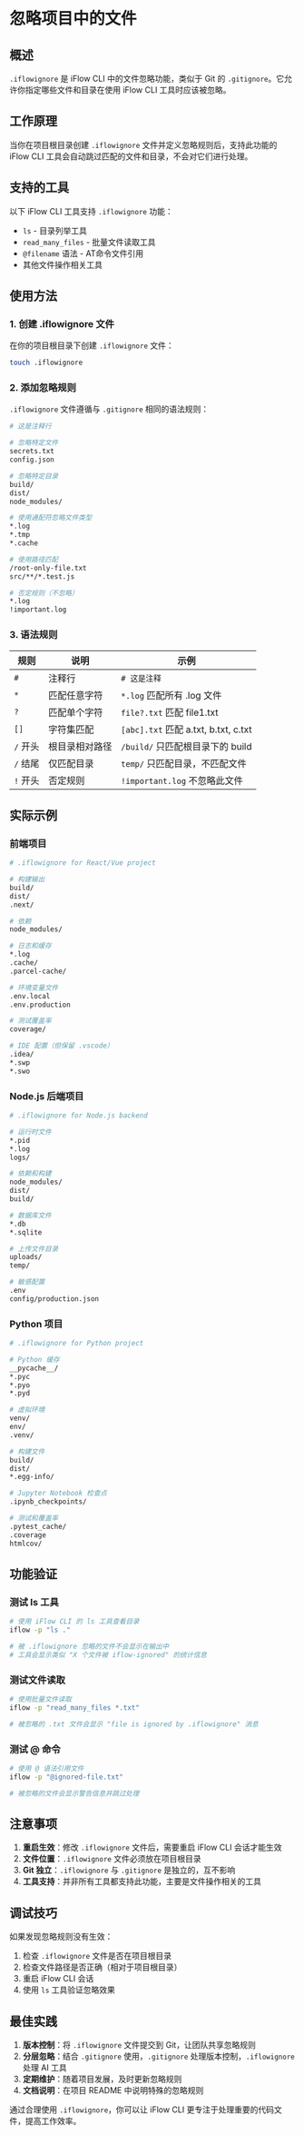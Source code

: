 # 忽略项目中的文件

## 概述

`.iflowignore` 是 iFlow CLI 中的文件忽略功能，类似于 Git 的 `.gitignore`。它允许你指定哪些文件和目录在使用 iFlow CLI 工具时应该被忽略。

## 工作原理

当你在项目根目录创建 `.iflowignore` 文件并定义忽略规则后，支持此功能的 iFlow CLI 工具会自动跳过匹配的文件和目录，不会对它们进行处理。

## 支持的工具

以下 iFlow CLI 工具支持 `.iflowignore` 功能：

- `ls` - 目录列举工具
- `read_many_files` - 批量文件读取工具  
- `@filename` 语法 - AT命令文件引用
- 其他文件操作相关工具

## 使用方法

### 1. 创建 .iflowignore 文件

在你的项目根目录下创建 `.iflowignore` 文件：

```bash
touch .iflowignore
```

### 2. 添加忽略规则

`.iflowignore` 文件遵循与 `.gitignore` 相同的语法规则：

```bash
# 这是注释行

# 忽略特定文件
secrets.txt
config.json

# 忽略特定目录
build/
dist/
node_modules/

# 使用通配符忽略文件类型
*.log
*.tmp
*.cache

# 使用路径匹配
/root-only-file.txt
src/**/*.test.js

# 否定规则（不忽略）
*.log
!important.log
```

### 3. 语法规则

| 规则 | 说明 | 示例 |
|------|------|------|
| `#` | 注释行 | `# 这是注释` |
| `*` | 匹配任意字符 | `*.log` 匹配所有 .log 文件 |
| `?` | 匹配单个字符 | `file?.txt` 匹配 file1.txt |
| `[]` | 字符集匹配 | `[abc].txt` 匹配 a.txt, b.txt, c.txt |
| `/` 开头 | 根目录相对路径 | `/build/` 只匹配根目录下的 build |
| `/` 结尾 | 仅匹配目录 | `temp/` 只匹配目录，不匹配文件 |
| `!` 开头 | 否定规则 | `!important.log` 不忽略此文件 |

## 实际示例

### 前端项目

```bash
# .iflowignore for React/Vue project

# 构建输出
build/
dist/
.next/

# 依赖
node_modules/

# 日志和缓存
*.log
.cache/
.parcel-cache/

# 环境变量文件
.env.local
.env.production

# 测试覆盖率
coverage/

# IDE 配置（但保留 .vscode）
.idea/
*.swp
*.swo
```

### Node.js 后端项目

```bash
# .iflowignore for Node.js backend

# 运行时文件
*.pid
*.log
logs/

# 依赖和构建
node_modules/
dist/
build/

# 数据库文件
*.db
*.sqlite

# 上传文件目录
uploads/
temp/

# 敏感配置
.env
config/production.json
```

### Python 项目

```bash
# .iflowignore for Python project

# Python 缓存
__pycache__/
*.pyc
*.pyo
*.pyd

# 虚拟环境
venv/
env/
.venv/

# 构建文件
build/
dist/
*.egg-info/

# Jupyter Notebook 检查点
.ipynb_checkpoints/

# 测试和覆盖率
.pytest_cache/
.coverage
htmlcov/
```

## 功能验证

### 测试 ls 工具

```bash
# 使用 iFlow CLI 的 ls 工具查看目录
iflow -p "ls ."

# 被 .iflowignore 忽略的文件不会显示在输出中
# 工具会显示类似 "X 个文件被 iflow-ignored" 的统计信息
```

### 测试文件读取

```bash
# 使用批量文件读取
iflow -p "read_many_files *.txt"

# 被忽略的 .txt 文件会显示 "file is ignored by .iflowignore" 消息
```

### 测试 @ 命令

```bash
# 使用 @ 语法引用文件
iflow -p "@ignored-file.txt"

# 被忽略的文件会显示警告信息并跳过处理
```

## 注意事项

1. **重启生效**：修改 `.iflowignore` 文件后，需要重启 iFlow CLI 会话才能生效
2. **文件位置**：`.iflowignore` 文件必须放在项目根目录
3. **Git 独立**：`.iflowignore` 与 `.gitignore` 是独立的，互不影响
4. **工具支持**：并非所有工具都支持此功能，主要是文件操作相关的工具

## 调试技巧

如果发现忽略规则没有生效：

1. 检查 `.iflowignore` 文件是否在项目根目录
2. 检查文件路径是否正确（相对于项目根目录）
3. 重启 iFlow CLI 会话
4. 使用 `ls` 工具验证忽略效果

## 最佳实践

1. **版本控制**：将 `.iflowignore` 文件提交到 Git，让团队共享忽略规则
2. **分层忽略**：结合 `.gitignore` 使用，`.gitignore` 处理版本控制，`.iflowignore` 处理 AI 工具
3. **定期维护**：随着项目发展，及时更新忽略规则
4. **文档说明**：在项目 README 中说明特殊的忽略规则

通过合理使用 `.iflowignore`，你可以让 iFlow CLI 更专注于处理重要的代码文件，提高工作效率。